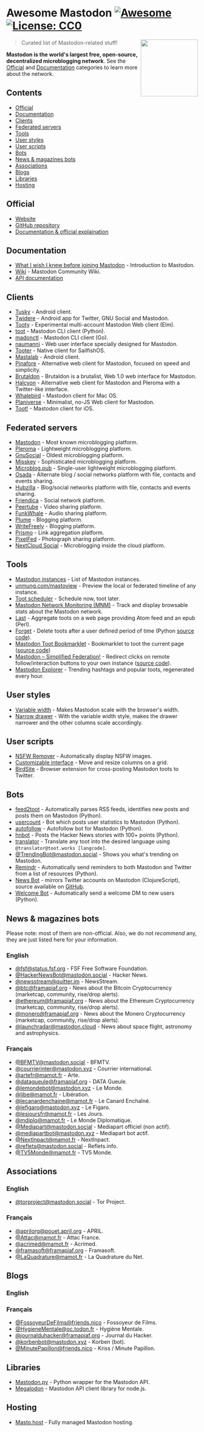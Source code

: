 # Awesome Mastodon [![Awesome](https://cdn.rawgit.com/sindresorhus/awesome/d7305f38d29fed78fa85652e3a63e154dd8e8829/media/badge.svg)](https://github.com/sindresorhus/awesome) [![License: CC0](https://img.shields.io/badge/License-CC0-lightgrey.svg)](https://creativecommons.org/publicdomain/zero/1.0/)

[<img src="https://rawgit.com/tleb/awesome-mastodon/master/mastodon-logo.svg" align="right" width="150">](https://joinmastodon.org)

> Curated list of Mastodon-related stuff!

**Mastodon is the world's largest free, open-source, decentralized microblogging network**. See the [Official](#official) and [Documentation](#documentation) categories to learn more about the network.

## Contents

* [Official](#official)
* [Documentation](#documentation)
* [Clients](#clients)
* [Federated servers](#federated-servers)
* [Tools](#tools)
* [User styles](#user-styles)
* [User scripts](#user-scripts)
* [Bots](#bots)
* [News & magazines bots](#news--magazines-bots)
* [Associations](#associatons)
* [Blogs](#blogs)
* [Libraries](#libraries)
* [Hosting](#hosting)

## Official

* [Website](https://joinmastodon.org)
* [GitHub repository](https://github.com/tootsuite/mastodon)
* [Documentation & official explaination](https://docs.joinmastodon.org/)

## Documentation

* [What I wish I knew before joining Mastodon](https://hackernoon.com/what-i-wish-i-knew-before-joining-mastodon-7a17e7f12a2b) - Introduction to Mastodon.
* [Wiki](https://en.mstdn.wiki/Main_Page) - Mastodon Community Wiki.
* [API documentation](https://docs.joinmastodon.org/client/intro/)

## Clients

* [Tusky](https://play.google.com/store/apps/details?id=com.keylesspalace.tusky) - Android client.
* [Twidere](https://f-droid.org/packages/org.mariotaku.twidere/) - Android app for Twitter, GNU Social and Mastodon.
* [Tooty](https://github.com/n1k0/tooty) - Experimental multi-account Mastodon Web client (Elm).
* [toot](https://github.com/ihabunek/toot) - Mastodon CLI client (Python).
* [madonctl](https://github.com/McKael/madonctl) - Mastodon CLI client (Go).
* [naumanni](https://github.com/naumanni/naumanni) - Web user interface specially designed for Mastodon.
* [Tooter](https://github.com/dysk0/harbour-tooter) - Native client for SailfishOS.
* [Mastalab](https://github.com/stom79/mastalab) - Android client.
* [Pinafore](https://github.com/nolanlawson/pinafore) - Alternative web client for Mastodon, focused on speed and simplicity.
* [Brutaldon](https://github.com/jfmcbrayer/brutaldon) - Brutaldon is a brutalist, Web 1.0 web interface for Mastodon.
* [Halcyon](https://notabug.org/halcyon-suite/halcyon) - Alternative web client for Mastodon and Pleroma with a Twitter-like interface.
* [Whalebird](https://whalebird.org/en/desktop/contents) - Mastodon client for Mac OS.
* [Planiverse](https://github.com/FuzzJunket/planiverse) - Minimalist, no-JS Web client for Mastodon.
* [Toot!](https://itunes.apple.com/app/toot/id1229021451?ls=1&mt=8) - Mastodon client for iOS.

## Federated servers

* [Mastodon](https://joinmastodon.org/) - Most known microblogging platform.
* [Pleroma](https://pleroma.social/) - Lightweight microblogging platform.
* [GnuSocial](https://gnu.io/social/) - Oldest microblogging platform.
* [Misskey](https://joinmisskey.github.io/) - Sophisticated microblogging platform.
* [Microblog.pub](https://microblog.pub/) - Single-user lightweight microblogging platform.
* [Osada](https://zotlabs.com/osada/) - Alternate blog / social networks platform with file, contacts and events sharing.
* [Hubzilla](https://zotlabs.org/page/hubzilla/hubzilla-project) - Blog/social networks platform with file, contacts and events sharing.
* [Friendica](https://friendi.ca/) - Social network platform.
* [Peertube](https://joinpeertube.org/) - Video sharing platform.
* [FunkWhale](https://funkwhale.audio/) - Audio sharing platform.
* [Plume](https://joinplu.me/) - Blogging platform.
* [WriteFreely](https://writefreely.org/) - Blogging platform.
* [Prismo](https://gitlab.com/prismosuite/prismo) - Link aggregation platform.
* [PixelFed](https://pixelfed.org/) - Photograph sharing platform.
* [NextCloud Social](https://apps.nextcloud.com/apps/social) - Microblogging inside the cloud platform.

## Tools

* [Mastodon instances](https://instances.social/list) - List of Mastodon instances.
* [unmung.com/mastoview](http://www.unmung.com/mastoview) - Preview the local or federated timeline of any instance.
* [Toot scheduler](https://scheduler.mastodon.tools/) - Schedule now, toot later.
* [Mastodon Network Monitoring (MNM)](https://dashboards.mnm.social/) - Track and display browsable stats about the Mastodon network.
* [Last](https://framagit.org/luc/last) - Aggregate toots on a web page providing Atom feed and an epub (Perl).
* [Forget](https://forget.codl.fr/about/) - Delete toots after a user defined period of time (Python [source code](https://github.com/codl/forget/)).
* [Mastodon Toot Bookmarklet](https://rmlewisuk.github.io/mastodon-toot-bookmarklet/) - Bookmarklet to toot the current page ([source code](https://github.com/rmlewisuk/mastodon-toot-bookmarklet/))
* [Mastodon – Simplified Federation!](https://addons.mozilla.org/firefox/addon/mastodon-simplified-federation/?src=external-github-awesomelist) - Redirect clicks on remote follow/interaction buttons to your own instance ([source code](https://github.com/rugk/mastodon-simplified-federation)).
* [Mastodon Explorer](https://mastodon-explorer.netlify.com/) - Trending hashtags and popular toots, regenerated every hour.

## User styles

* [Variable width](https://userstyles.org/styles/139721/mastodon-glitch-soc-variable-width) - Makes Mastodon scale with the browser's width.
* [Narrow drawer](https://userstyles.org/styles/141457/mastodon-dynamic-wide-columns-narrow-drawer) - With the variable width style, makes the drawer narrower and the other columns scale accordingly.

## User scripts

* [NSFW Remover](https://greasyfork.org/fr/scripts/29228-mastodon-nsfw-remover) - Automatically display NSFW images.
* [Customizable interface](https://openuserjs.org/scripts/bl00m/Mastodon_Customizable_Interface) - Move and resize columns on a grid.
* [BirdSite](https://gitlab.com/pmorinerie/birdsite) - Browser extension for cross-posting Mastodon toots to Twitter.

## Bots

* [feed2toot](https://gitlab.com/chaica/feed2toot) - Automatically parses RSS feeds, identifies new posts and posts them on Mastodon (Python).
* [usercount](https://github.com/josefkenny/usercount) - Bot which posts user statistics to Mastodon (Python).
* [autofollow](https://github.com/gled-rs/mastodon-autofollow) - Autofollow bot for Mastodon (Python).
* [hnbot](https://github.com/raymestalez/mastodon-hnbot) - Posts the Hacker News stories with 100+ points (Python).
* [translator](https://christopher.su/projects/translator/) - Translate any toot into the desired language using `@translator@toot.works [langcode]`.
* [@TrendingBot@mastodon.social](https://mastodon.social/@TrendingBot) - Shows you what's trending on Mastodon.
* [Remindr](https://gitlab.com/chaica/remindr) - Automatically send reminders to both Mastodon and Twitter from a list of resources (Python).
* [News Bot](https://botsin.space/@newsbot) - mirrors Twitter accounts on Mastodon (ClojureScript), source available on [GitHub](https://github.com/yogthos/mastodon-bot).
* [Welcome Bot](https://github.com/indyhall/mastodon-welcome-bot) - Automatically send a welcome DM to new users (Python).

## News & magazines bots

Please note: most of them are non-official. Also, we do not *recommend* any, they are just listed here for your information.

### English

* [@fsf@status.fsf.org](https://status.fsf.org/fsf) - FSF Free Software Foundation.
* [@HackerNewsBot@mastodon.social](https://mastodon.social/@HackerNewsBot) - Hacker News.
* [@newsstream@quitter.im](https://quitter.im/newsstream) - NewsStream.
* [@btc@framapiaf.org](https://framapiaf.org/@btc) - News about the Bitcoin Cryptocurrency (marketcap, community, rise/drop alerts).
* [@ethereum@framapiaf.org](https://framapiaf.org/@ethereum) - News about the Ethereum Cryptocurrency (marketcap, community, rise/drop alerts).
* [@monero@framapiaf.org](https://framapiaf.org/@monero) - News about the Monero Cryptocurrency (marketcap, community, rise/drop alerts).
* [@launchradar@mastodon.cloud](https://mastodon.cloud/@launchradar) - News about space flight, astronomy and astrophysics.

### Français

* [@BFMTV@mastodon.social](https://mastodon.social/@BFMTV) - BFMTV.
* [@courrierinter@mastodon.xyz](https://mastodon.xyz/@courrierinter) - Courrier international.
* [@artefr@mamot.fr](https://mamot.fr/@artefr) - Arte.
* [@datagueule@framapiaf.org](https://framapiaf.org/@datagueule) - DATA Gueule.
* [@lemondebot@mastodon.xyz](https://mastodon.xyz/@lemondebot) - Le Monde.
* [@libe@mamot.fr](https://mamot.fr/@libe) - Libération.
* [@lecanardenchaine@mamot.fr](https://mamot.fr/@lecanardenchaine) - Le Canard Enchaîné.
* [@lefigaro@mastodon.xyz](https://mastodon.xyz/@lefigaro) - Le Figaro.
* [@lesjoursfr@mamot.fr](https://mamot.fr/@lesjoursfr) - Les Jours.
* [@mdiplo@mamot.fr](https://mamot.fr/@mdiplo) - Le Monde Diplomatique.
* [@Mediapart@mastodon.social](https://mastodon.social/@Mediapart) - Mediapart officiel (non actif).
* [@mediapartbot@mastodon.xyz](https://mastodon.xyz/@mediapartbot) - Mediapart bot actif.
* [@NextInpact@mamot.fr](https://mamot.fr/@NextInpact) - NextInpact.
* [@reflets@mastodon.social](https://mastodon.social/@reflets) - Reflets.info.
* [@TV5Monde@mamot.fr](https://mamot.fr/@TV5Monde) - TV5 Monde.

## Associations

### English

* [@torproject@mastodon.social](https://mastodon.social/@torproject) - Tor Project.

### Français

* [@aprilorg@pouet.april.org](https://pouet.april.org/@aprilorg) - APRIL.
* [@Attac@mamot.fr](https://mamot.fr/@Attac) - Attac France.
* [@acrimed@mamot.fr](https://mamot.fr/@acrimed) - Acrimed.
* [@framasoft@framapiaf.org](https://framapiaf.org/@Framasoft) - Framasoft.
* [@LaQuadrature@mamot.fr](https://mamot.fr/@LaQuadrature) - La Quadrature du Net.

## Blogs

### English

### Français

* [@FossoyeurDeFilms@friends.nico](https://friends.nico/@FossoyeurdeFilms) - Fossoyeur de Films.
* [@HygieneMentale@oc.todon.fr](https://oc.todon.fr/@HygieneMentale) - Hygiène Mentale.
* [@journalduhacker@framapiaf.org](https://framapiaf.org/@journalduhacker) - Journal du Hacker.
* [@korbenbot@mastodon.xyz](https://mastodon.xyz/@korbenbot) - Korben (bot).
* [@MinutePapillon@friends.nico](https://friends.nico/@MinutePapillon) - Kriss / Minute Papillon.

## Libraries

* [Mastodon.py](https://github.com/halcy/Mastodon.py) - Python wrapper for the Mastodon API.
* [Megalodon](https://github.com/h3poteto/megalodon) - Mastodon API client library for node.js.

## Hosting

* [Masto.host](https://masto.host) - Fully managed Mastodon hosting.
